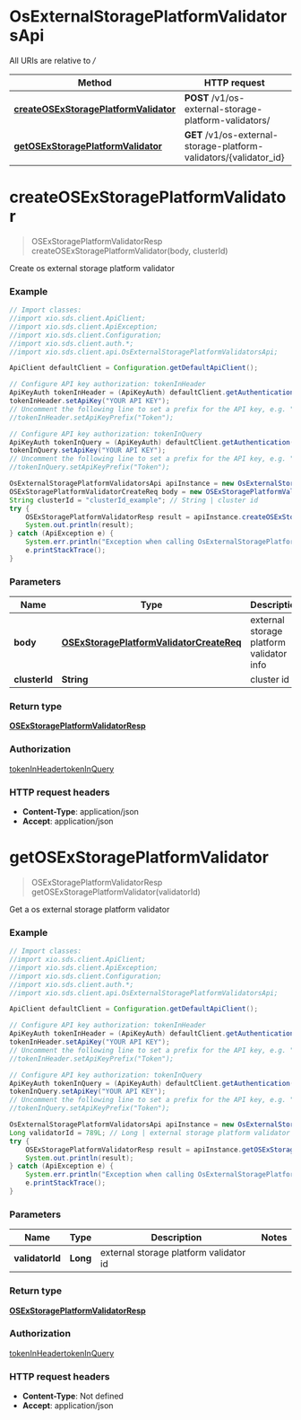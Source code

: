 # OsExternalStoragePlatformValidatorsApi

All URIs are relative to */*

Method | HTTP request | Description
------------- | ------------- | -------------
[**createOSExStoragePlatformValidator**](OsExternalStoragePlatformValidatorsApi.md#createOSExStoragePlatformValidator) | **POST** /v1/os-external-storage-platform-validators/ | 
[**getOSExStoragePlatformValidator**](OsExternalStoragePlatformValidatorsApi.md#getOSExStoragePlatformValidator) | **GET** /v1/os-external-storage-platform-validators/{validator_id} | 

<a name="createOSExStoragePlatformValidator"></a>
# **createOSExStoragePlatformValidator**
> OSExStoragePlatformValidatorResp createOSExStoragePlatformValidator(body, clusterId)



Create os external storage platform validator

### Example
```java
// Import classes:
//import xio.sds.client.ApiClient;
//import xio.sds.client.ApiException;
//import xio.sds.client.Configuration;
//import xio.sds.client.auth.*;
//import xio.sds.client.api.OsExternalStoragePlatformValidatorsApi;

ApiClient defaultClient = Configuration.getDefaultApiClient();

// Configure API key authorization: tokenInHeader
ApiKeyAuth tokenInHeader = (ApiKeyAuth) defaultClient.getAuthentication("tokenInHeader");
tokenInHeader.setApiKey("YOUR API KEY");
// Uncomment the following line to set a prefix for the API key, e.g. "Token" (defaults to null)
//tokenInHeader.setApiKeyPrefix("Token");

// Configure API key authorization: tokenInQuery
ApiKeyAuth tokenInQuery = (ApiKeyAuth) defaultClient.getAuthentication("tokenInQuery");
tokenInQuery.setApiKey("YOUR API KEY");
// Uncomment the following line to set a prefix for the API key, e.g. "Token" (defaults to null)
//tokenInQuery.setApiKeyPrefix("Token");

OsExternalStoragePlatformValidatorsApi apiInstance = new OsExternalStoragePlatformValidatorsApi();
OSExStoragePlatformValidatorCreateReq body = new OSExStoragePlatformValidatorCreateReq(); // OSExStoragePlatformValidatorCreateReq | external storage platform validator info
String clusterId = "clusterId_example"; // String | cluster id
try {
    OSExStoragePlatformValidatorResp result = apiInstance.createOSExStoragePlatformValidator(body, clusterId);
    System.out.println(result);
} catch (ApiException e) {
    System.err.println("Exception when calling OsExternalStoragePlatformValidatorsApi#createOSExStoragePlatformValidator");
    e.printStackTrace();
}
```

### Parameters

Name | Type | Description  | Notes
------------- | ------------- | ------------- | -------------
 **body** | [**OSExStoragePlatformValidatorCreateReq**](OSExStoragePlatformValidatorCreateReq.md)| external storage platform validator info |
 **clusterId** | **String**| cluster id | [optional]

### Return type

[**OSExStoragePlatformValidatorResp**](OSExStoragePlatformValidatorResp.md)

### Authorization

[tokenInHeader](../README.md#tokenInHeader)[tokenInQuery](../README.md#tokenInQuery)

### HTTP request headers

 - **Content-Type**: application/json
 - **Accept**: application/json

<a name="getOSExStoragePlatformValidator"></a>
# **getOSExStoragePlatformValidator**
> OSExStoragePlatformValidatorResp getOSExStoragePlatformValidator(validatorId)



Get a os external storage platform validator

### Example
```java
// Import classes:
//import xio.sds.client.ApiClient;
//import xio.sds.client.ApiException;
//import xio.sds.client.Configuration;
//import xio.sds.client.auth.*;
//import xio.sds.client.api.OsExternalStoragePlatformValidatorsApi;

ApiClient defaultClient = Configuration.getDefaultApiClient();

// Configure API key authorization: tokenInHeader
ApiKeyAuth tokenInHeader = (ApiKeyAuth) defaultClient.getAuthentication("tokenInHeader");
tokenInHeader.setApiKey("YOUR API KEY");
// Uncomment the following line to set a prefix for the API key, e.g. "Token" (defaults to null)
//tokenInHeader.setApiKeyPrefix("Token");

// Configure API key authorization: tokenInQuery
ApiKeyAuth tokenInQuery = (ApiKeyAuth) defaultClient.getAuthentication("tokenInQuery");
tokenInQuery.setApiKey("YOUR API KEY");
// Uncomment the following line to set a prefix for the API key, e.g. "Token" (defaults to null)
//tokenInQuery.setApiKeyPrefix("Token");

OsExternalStoragePlatformValidatorsApi apiInstance = new OsExternalStoragePlatformValidatorsApi();
Long validatorId = 789L; // Long | external storage platform validator id
try {
    OSExStoragePlatformValidatorResp result = apiInstance.getOSExStoragePlatformValidator(validatorId);
    System.out.println(result);
} catch (ApiException e) {
    System.err.println("Exception when calling OsExternalStoragePlatformValidatorsApi#getOSExStoragePlatformValidator");
    e.printStackTrace();
}
```

### Parameters

Name | Type | Description  | Notes
------------- | ------------- | ------------- | -------------
 **validatorId** | **Long**| external storage platform validator id |

### Return type

[**OSExStoragePlatformValidatorResp**](OSExStoragePlatformValidatorResp.md)

### Authorization

[tokenInHeader](../README.md#tokenInHeader)[tokenInQuery](../README.md#tokenInQuery)

### HTTP request headers

 - **Content-Type**: Not defined
 - **Accept**: application/json

